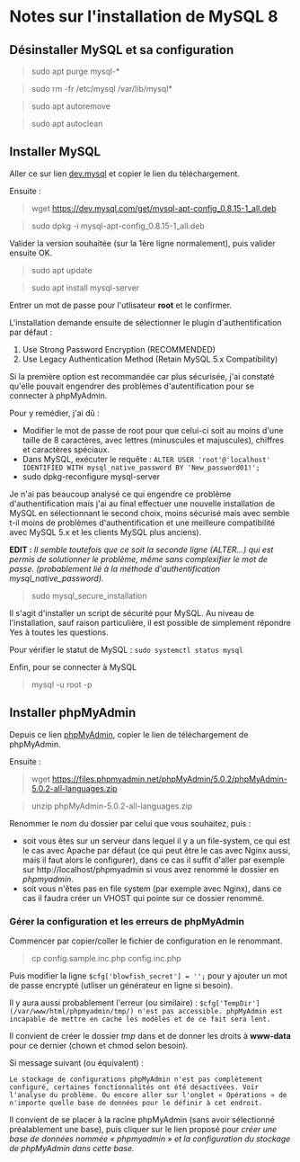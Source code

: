 # Notes sur l'installation de MySQL 8

## Désinstaller MySQL et sa configuration

> sudo apt purge mysql-*

> sudo rm -fr /etc/mysql /var/lib/mysql*

> sudo apt autoremove

> sudo apt autoclean

## Installer MySQL

Aller ce sur lien [dev.mysql](https://dev.mysql.com/downloads/repo/apt/) et copier le lien du téléchargement.

Ensuite :

> wget https://dev.mysql.com/get/mysql-apt-config_0.8.15-1_all.deb

> sudo dpkg -i mysql-apt-config_0.8.15-1_all.deb

Valider la version souhaitée (sur la 1ère ligne normalement), puis valider ensuite OK.

> sudo apt update

> sudo apt install mysql-server


Entrer un mot de passe pour l'utlisateur **root** et le confirmer.

L'installation demande ensuite de sélectionner le plugin d'authentification par défaut : 
1. Use Strong Password Encryption (RECOMMENDED) 
2. Use Legacy Authentication Method (Retain MySQL 5.x Compatibility) 

Si la première option est recommandée car plus sécurisée, j'ai constaté qu'elle pouvait engendrer des problèmes d'autentification pour se connecter à phpMyAdmin.

Pour y remédier, j'ai dû :
* Modifier le mot de passe de root pour que celui-ci soit au moins d'une taille de 8 caractères, avec lettres (minuscules et majuscules), chiffres et caractères spéciaux.
* Dans MySQL, exécuter le requête : `ALTER USER 'root'@'localhost' IDENTIFIED WITH mysql_native_password BY 'New_password01!';`
* sudo dpkg-reconfigure mysql-server

Je n'ai pas beaucoup analysé ce qui engendre ce problème d'authentification mais j'ai au final effectuer une nouvelle installation de MySQL en sélectionnant le second choix, moins sécurisé mais avec semble t-il moins de problèmes d'authentification et une meilleure compatibilité avec MySQL 5.x et les clients MySQL plus anciens).

**EDIT :** *Il semble toutefois que ce soit la seconde ligne (ALTER...) qui est permis de solutionner le problème, même sans complexifier le mot de passe. (probablement lié à la méthode d'authentification mysql_native_password).*

> sudo mysql_secure_installation

Il s'agit d'installer un script de sécurité pour MySQL. Au niveau de l'installation, sauf raison particulière, il est possible de simplement répondre Yes à toutes les questions.

Pour vérifier le statut de MySQL : `sudo systemctl status mysql`

Enfin, pour se connecter à MySQL

> mysql -u root -p

## Installer phpMyAdmin

Depuis ce lien [phpMyAdmin](https://www.phpmyadmin.net/), copier le lien de téléchargement de phpMyAdmin.

Ensuite :

> wget https://files.phpmyadmin.net/phpMyAdmin/5.0.2/phpMyAdmin-5.0.2-all-languages.zip

> unzip phpMyAdmin-5.0.2-all-languages.zip 

Renommer le nom du dossier par celui que vous souhaitez, puis :
* soit vous êtes sur un serveur dans lequel il y a un file-system, ce qui est le cas avec Apache par défaut (ce qui peut être le cas avec Nginx aussi, mais il faut alors le configurer), dans ce cas il suffit d'aller par exemple sur http://localhost/phpmyadmin si vous avez renommé le dossier en *phpmyadmin*.
* soit vous n'êtes pas en file system (par exemple avec Nginx), dans ce cas il faudra créer un VHOST qui pointe sur ce dossier renommé.

### Gérer la configuration et les erreurs de phpMyAdmin

Commencer par copier/coller le fichier de configuration en le renommant.

> cp config.sample.inc.php config.inc.php

Puis modifier la ligne `$cfg['blowfish_secret'] = '';` pour y ajouter un mot de passe encrypté (utliser un générateur en ligne si besoin).

Il y aura aussi probablement l'erreur (ou similaire) : `$cfg['TempDir'] (/var/www/html/phpmyadmin/tmp/) n'est pas accessible. phpMyAdmin est incapable de mettre en cache les modèles et de ce fait sera lent.`

Il convient de créer le dossier *tmp* dans et de donner les droits à **www-data** pour ce dernier (chown et chmod selon besoin).

Si message suivant (ou équivalent) :

`Le stockage de configurations phpMyAdmin n'est pas complètement configuré, certaines fonctionnalités ont été désactivées. Voir l'analyse du problème.
Ou encore aller sur l'onglet « Opérations » de n'importe quelle base de données pour le définir à cet endroit.`

Il convient de se placer à la racine phpMyAdmin (sans avoir sélectionné préalablement une base), puis cliquer sur le lien proposé pour *créer une base de données nommée « phpmyadmin » et la configuration du stockage de phpMyAdmin dans cette base.*
